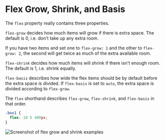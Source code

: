# Flex Grow, Shrink, and Basis

The `flex` property really contains three properties.

`flex-grow` decides how much items will grow if there is extra space. The default is 0, i.e. don't take up any extra room.

If you have two items and set one to `flex-grow: 1` and the other to `flex-grow: 2`, the second will get twice as much of the extra available room.

`flex-shrink` decides how much items will shrink if there isn't enough room. The default is 1, i.e. shrink equally.

`flex-basis` describes how wide the flex items should be by default before the extra space is divided. If `flex-basis` is set to `auto`, the extra space is divided according to `flex-grow`.

The `flex` shorthand describes `flex-grow`, `flex-shrink`, and `flex-basis` in that order.

```css
.box1 {
  flex: 10 5 400px;
}
```

![Screenshot of flex grow and shrink examples](https://res.cloudinary.com/gerhynes/image/upload/q_auto/v1539979816/Screenshot_2018-10-19_Flex_Grow_and_Shrink_fhzdy6.png)
